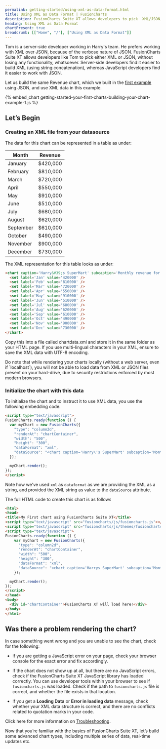 ```yaml
---
permalink: getting-started/using-xml-as-data-format.html
title: Using XML as Data Format | FusionCharts
description: FusionCharts Suite XT allows developers to pick  XML/JSON, without losing any functionality, whatsoever. Server-side developers find it easier to build XML
heading: Using XML as Data Format
chartPresent: true
breadcrumb: [["Home", "/"], ["Using XML as Data Format"]]
---
```


Tom is a server-side developer working in Harry's team. He prefers working with XML over JSON, because of the verbose nature of JSON. FusionCharts Suite XT allows developers like Tom to pick either XML or JSON, without losing any functionality, whatsoever. Server-side developers find it easier to build XML (using string concatenation), whereas JavaScript developers find it easier to work with JSON.

Let us build the same Revenue chart, which we built in the [first example](/getting-started/building-your-first-chart) using JSON, and use XML data in this example.

{% embed_chart getting-started-your-first-charts-building-your-chart-example-1.js %}

## Let’s Begin

### Creating an XML file from your datasource

The data for this chart can be represented in a table as under:

Month | Revenue
---|---
January| $420,000
February| $810,000
March| $720,000
April| $550,000
May| $910,000
June| $510,000
July| $680,000
August| $620,000
September| $610,000
October| $490,000
November| $900,000
December| $730,000

The XML representation for this table looks as under:

```html
<chart caption='Harry&#39;s SuperMart' subcaption='Monthly revenue for last year' xaxisname='Month' yaxisname='Amount' numberprefix='$' palettecolors='#008ee4' bgalpha='0' borderalpha='20' canvasborderalpha='0' useplotgradientcolor='0' plotborderalpha='10' placevaluesinside='1' rotatevalues='1' valuefontcolor='#ffffff' captionpadding='20' showaxislines='1' axislinealpha='25' divlinealpha='10'>
  <set label='Jan' value='420000' />
  <set label='Feb' value='810000' />
  <set label='Mar' value='720000' />
  <set label='Apr' value='550000' />
  <set label='May' value='910000' />
  <set label='Jun' value='510000' />
  <set label='Jul' value='680000' />
  <set label='Aug' value='620000' />
  <set label='Sep' value='610000' />
  <set label='Oct' value='490000' />
  <set label='Nov' value='900000' />
  <set label='Dec' value='730000' />
</chart>
```

Copy this into a file called chartdata.xml and store it in the same folder as your HTML page. If you use multi-lingual characters in your XML, ensure to save the XML data with UTF-8 encoding.

<p class="text-info">
Do note that while rendering your charts locally (without a web server, even if `localhost`), you will not be able to load data from XML or JSON files present on your hard-drive, due to security restrictions enforced by most modern browsers.
</p>

### Initialize the chart with this data

To initialize the chart and to instruct it to use XML data, you use the following embedding code.

```html
<script type="text/javascript">
FusionCharts.ready(function () {
  var myChart = new FusionCharts({
    "type": "column2d",
    "renderAt": "chartContainer",
    "width": "500",
    "height": "300",
    "dataFormat": "xml",
    "dataSource": "<chart caption='Harry\'s SuperMart' subcaption='Monthly revenue for last year' xaxisname='Month' yaxisname='Amount' numberprefix='$' palettecolors='#008ee4' bgalpha='0' borderalpha='20' canvasborderalpha='0' useplotgradientcolor='0' plotborderalpha='10' placevaluesinside='1' rotatevalues='1' valuefontcolor='#ffffff' captionpadding='20' showaxislines='1' axislinealpha='25' divlinealpha='10'><set label='Jan' value='420000' /><set label='Feb' value='810000' /><set label='Mar' value='720000' /><set label='Apr' value='550000' /><set label='May' value='910000' /><set label='Jun' value='510000' /><set label='Jul' value='680000' /><set label='Aug' value='620000' /><set label='Sep' value='610000' /><set label='Oct' value='490000' /><set label='Nov' value='900000' /><set label='Dec' value='730000' /></chart>"
  });

  myChart.render();
});
</script>
```

Note how we've used `xml` as `dataformat` as we are providing the XML as a string, and provided the XML string as value to the `dataSource` attribute.

The full HTML code to create this chart is as follows

```html
<html>
<head>
<title>My First chart using FusionCharts Suite XT</title>
<script type="text/javascript" src="fusioncharts/js/fusioncharts.js"></script>
<script type="text/javascript" src="fusioncharts/js/themes/fusioncharts.theme.fint.js"></script>
<script type="text/javascript">
FusionCharts.ready(function () {
    var myChart = new FusionCharts({
      "type": "column2d",
      "renderAt": "chartContainer",
      "width": "500",
      "height": "300",
      "dataFormat": "xml",
      "dataSource": "<chart caption='Harrys SuperMart' subcaption='Monthly revenue for last year' xaxisname='Month' yaxisname='Amount' numberprefix='$' palettecolors='#008ee4' bgalpha='0' borderalpha='20' canvasborderalpha='0' theme='fint' useplotgradientcolor='0' plotborderalpha='10' placevaluesinside='1' rotatevalues='1' valuefontcolor='#ffffff' captionpadding='20' showaxislines='1' axislinealpha='25' divlinealpha='10'><set label='Jan' value='420000' /><set label='Feb' value='810000' /><set label='Mar' value='720000' /><set label='Apr' value='550000' /><set label='May' value='910000' /><set label='Jun' value='510000' /><set label='Jul' value='680000' /><set label='Aug' value='620000' /><set label='Sep' value='610000' /><set label='Oct' value='490000' /><set label='Nov' value='900000' /><set label='Dec' value='730000' /></chart>"
    });

  myChart.render();
});
</script>
</head>
<body>
  <div id="chartContainer">FusionCharts XT will load here!</div>
</body>
</html>
```

## Was there a problem rendering the chart?

In case something went wrong and you are unable to see the chart, check for the following:

 *  If you are getting a JavaScript error on your page, check your browser console for the exact error and fix accordingly.

 *  If the chart does not show up at all, but there are no JavaScript errors, check if the FusionCharts Suite XT JavaScript library has loaded correctly. You can use developer tools within your browser to see if `fusioncharts.js` was loaded. Check if the path to `fusioncharts.js` file is correct, and whether the file exists in that location.

 *  If you get a __Loading Data__ or __Error in loading data__ message, check whether your XML data structure is correct, and there are no conflicts related to quotation marks in your code.

Click here for more information on [Troubleshooting](/troubleshooting/debugger).

Now that you’re familiar with the basics of FusionCharts Suite XT, let’s build some advanced chart types, including multiple series of data, real-time updates etc.

